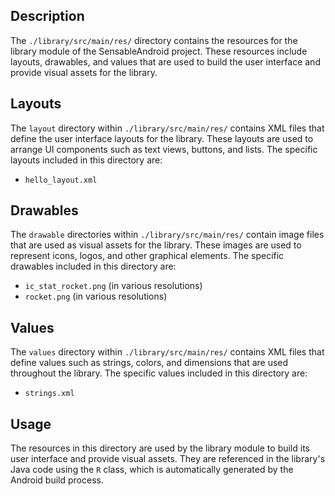 ## Description


The `./library/src/main/res/` directory contains the resources for the library module of the SensableAndroid project. These resources include layouts, drawables, and values that are used to build the user interface and provide visual assets for the library.


## Layouts


The `layout` directory within `./library/src/main/res/` contains XML files that define the user interface layouts for the library. These layouts are used to arrange UI components such as text views, buttons, and lists. The specific layouts included in this directory are:

* `hello_layout.xml`


## Drawables


The `drawable` directories within `./library/src/main/res/` contain image files that are used as visual assets for the library. These images are used to represent icons, logos, and other graphical elements. The specific drawables included in this directory are:

* `ic_stat_rocket.png` (in various resolutions)
* `rocket.png` (in various resolutions)


## Values


The `values` directory within `./library/src/main/res/` contains XML files that define values such as strings, colors, and dimensions that are used throughout the library. The specific values included in this directory are:

* `strings.xml`


## Usage


The resources in this directory are used by the library module to build its user interface and provide visual assets. They are referenced in the library's Java code using the `R` class, which is automatically generated by the Android build process.



